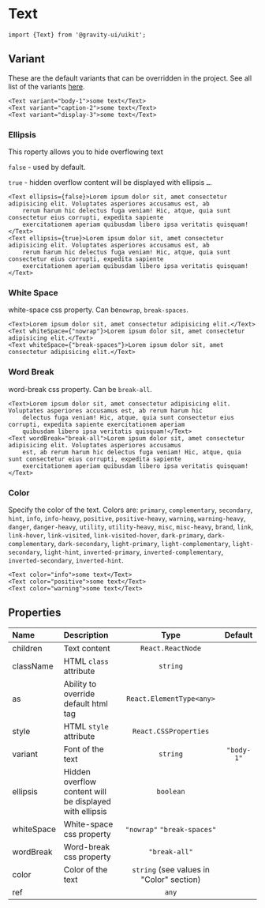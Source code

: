 <!--GITHUB_BLOCK-->

# Text

<!--/GITHUB_BLOCK-->

```tsx
import {Text} from '@gravity-ui/uikit';
```

## Variant

These are the default variants that can be overridden in the project. See all list of the
variants [here](https://preview.gravity-ui.com/uikit/?path=/story/typography--variants).

<!--LANDING_BLOCK

<ExampleBlock
    code={`
<Text variant="body-1">some text</Text>
<Text variant="caption-2">some text</Text>
<Text variant="display-3">some text</Text>
`}>
    <UIKit.Text variant="body-1">some text</UIKit.Text>
    <UIKit.Text variant="caption-2">some text</UIKit.Text>
    <UIKit.Text variant="display-3">some text</UIKit.Text>
</ExampleBlock>

LANDING_BLOCK-->

<!--GITHUB_BLOCK-->

```tsx
<Text variant="body-1">some text</Text>
<Text variant="caption-2">some text</Text>
<Text variant="display-3">some text</Text>
```

<!--/GITHUB_BLOCK-->

### Ellipsis

This roperty allows you to hide overflowing text

`false` - used by default.

`true` - hidden overflow content will be displayed with ellipsis `…`.

<!--LANDING_BLOCK

<ExampleBlock
    code={`
<Text ellipsis={false}>Lorem ipsum dolor sit, amet consectetur adipisicing elit. Voluptates asperiores accusamus est, ab rerum harum hic delectus fuga veniam! Hic, atque, quia sunt consectetur eius corrupti, expedita sapiente exercitationem aperiam quibusdam libero ipsa veritatis quisquam!</Text>
<Text ellipsis={true}>Lorem ipsum dolor sit, amet consectetur adipisicing elit. Voluptates asperiores accusamus est, ab rerum harum hic delectus fuga veniam! Hic, atque, quia sunt consectetur eius corrupti, expedita sapiente exercitationem aperiam quibusdam libero ipsa veritatis quisquam!</Text>
`}>
    <UIKit.Text ellipsis={false}>Lorem ipsum dolor sit, amet consectetur adipisicing elit. Voluptates asperiores accusamus est, ab rerum harum hic delectus fuga veniam! Hic, atque, quia sunt consectetur eius corrupti, expedita sapiente exercitationem aperiam quibusdam libero ipsa veritatis quisquam!</UIKit.Text>
    <UIKit.Text ellipsis={true}>Lorem ipsum dolor sit, amet consectetur adipisicing elit. Voluptates asperiores accusamus est, ab rerum harum hic delectus fuga veniam! Hic, atque, quia sunt consectetur eius corrupti, expedita sapiente exercitationem aperiam quibusdam libero ipsa veritatis quisquam!</UIKit.Text>
</ExampleBlock>

LANDING_BLOCK-->

<!--GITHUB_BLOCK-->

```tsx
<Text ellipsis={false}>Lorem ipsum dolor sit, amet consectetur adipisicing elit. Voluptates asperiores accusamus est, ab
    rerum harum hic delectus fuga veniam! Hic, atque, quia sunt consectetur eius corrupti, expedita sapiente
    exercitationem aperiam quibusdam libero ipsa veritatis quisquam!</Text>
<Text ellipsis={true}>Lorem ipsum dolor sit, amet consectetur adipisicing elit. Voluptates asperiores accusamus est, ab
    rerum harum hic delectus fuga veniam! Hic, atque, quia sunt consectetur eius corrupti, expedita sapiente
    exercitationem aperiam quibusdam libero ipsa veritatis quisquam!</Text>
```

<!--/GITHUB_BLOCK-->

### White Space

white-space css property. Can be`nowrap`, `break-spaces`.

<!--LANDING_BLOCK

<ExampleBlock
    code={`
<Text>Lorem ipsum dolor sit, amet consectetur adipisicing elit.</Text>
<Text whiteSpace={"nowrap"}>Lorem ipsum dolor sit, amet consectetur adipisicing elit.</Text>
<Text whiteSpace={"break-spaces"}>Lorem ipsum dolor sit, amet consectetur adipisicing elit.</Text>
`}>
    <UIKit.Text>Lorem ipsum dolor sit, amet consectetur adipisicing elit.</UIKit.Text>
    <UIKit.Text whiteSpace={"nowrap"}>Lorem ipsum dolor sit, amet consectetur adipisicing elit.</UIKit.Text>
    <UIKit.Text whiteSpace={"break-spaces"}>Lorem ipsum dolor sit, amet consectetur adipisicing elit.</UIKit.Text>
</ExampleBlock>

LANDING_BLOCK-->

<!--GITHUB_BLOCK-->

```tsx
<Text>Lorem ipsum dolor sit, amet consectetur adipisicing elit.</Text>
<Text whiteSpace={"nowrap"}>Lorem ipsum dolor sit, amet consectetur adipisicing elit.</Text>
<Text whiteSpace={"break-spaces"}>Lorem ipsum dolor sit, amet consectetur adipisicing elit.</Text>
```

<!--/GITHUB_BLOCK-->

### Word Break

word-break css property. Can be `break-all`.

<!--LANDING_BLOCK

<ExampleBlock
    code={`
<Text>Lorem ipsum dolor sit, amet consectetur adipisicing elit. Voluptates asperiores accusamus est, ab rerum harum hic delectus fuga veniam! Hic, atque, quia sunt consectetur eius corrupti, expedita sapiente exercitationem aperiam quibusdam libero ipsa veritatis quisquam!</Text>
<Text wordBreak="break-all">Lorem ipsum dolor sit, amet consectetur adipisicing elit. Voluptates asperiores accusamus est, ab rerum harum hic delectus fuga veniam! Hic, atque, quia sunt consectetur eius corrupti, expedita sapiente exercitationem aperiam quibusdam libero ipsa veritatis quisquam!</Text>
`}>
    <UIKit.Text>Lorem ipsum dolor sit, amet consectetur adipisicing elit. Voluptates asperiores accusamus est, ab rerum harum hic delectus fuga veniam! Hic, atque, quia sunt consectetur eius corrupti, expedita sapiente exercitationem aperiam quibusdam libero ipsa veritatis quisquam!</UIKit.Text>
    <UIKit.Text wordBreak="break-all">Lorem ipsum dolor sit, amet consectetur adipisicing elit. Voluptates asperiores accusamus est, ab rerum harum hic delectus fuga veniam! Hic, atque, quia sunt consectetur eius corrupti, expedita sapiente exercitationem aperiam quibusdam libero ipsa veritatis quisquam!</UIKit.Text>
</ExampleBlock>

LANDING_BLOCK-->

<!--GITHUB_BLOCK-->

```tsx
<Text>Lorem ipsum dolor sit, amet consectetur adipisicing elit. Voluptates asperiores accusamus est, ab rerum harum hic
    delectus fuga veniam! Hic, atque, quia sunt consectetur eius corrupti, expedita sapiente exercitationem aperiam
    quibusdam libero ipsa veritatis quisquam!</Text>
<Text wordBreak="break-all">Lorem ipsum dolor sit, amet consectetur adipisicing elit. Voluptates asperiores accusamus
    est, ab rerum harum hic delectus fuga veniam! Hic, atque, quia sunt consectetur eius corrupti, expedita sapiente
    exercitationem aperiam quibusdam libero ipsa veritatis quisquam!</Text>
```

<!--/GITHUB_BLOCK-->

### Color

Specify the color of the text. Colors are:
`primary`, `complementary`, `secondary`, `hint`, `info`, `info-heavy`, `positive`, `positive-heavy`, `warning`, `warning-heavy`, `danger`, `danger-heavy`, `utility`, `utility-heavy`, `misc`, `misc-heavy`, `brand`, `link`, `link-hover`, `link-visited`, `link-visited-hover`, `dark-primary`, `dark-complementary`, `dark-secondary`, `light-primary`, `light-complementary`, `light-secondary`, `light-hint`, `inverted-primary`, `inverted-complementary`, `inverted-secondary`, `inverted-hint`.

<!--LANDING_BLOCK

<ExampleBlock
    code={`
<Text color="info">some text</Text>
<Text color="positive">some text</Text>
<Text color="warning">some text</Text>
`}>
    <UIKit.Text color="info">some text</UIKit.Text>
    <UIKit.Text color="positive">some text</UIKit.Text>
    <UIKit.Text color="warning">some text</UIKit.Text>
</ExampleBlock>

LANDING_BLOCK-->

<!--GITHUB_BLOCK-->

```tsx
<Text color="info">some text</Text>
<Text color="positive">some text</Text>
<Text color="warning">some text</Text>
```

<!--/GITHUB_BLOCK-->

## Properties

| Name       | Description                                             |                   Type                   |  Default   |
| :--------- | :------------------------------------------------------ | :--------------------------------------: | :--------: |
| children   | Text content                                            |            `React.ReactNode`             |            |
| className  | HTML `class` attribute                                  |                 `string`                 |            |
| as         | Ability to override default html tag                    |         `React.ElementType<any>`         |            |
| style      | HTML `style` attribute                                  |          `React.CSSProperties`           |            |
| variant    | Font of the text                                        |                 `string`                 | `"body-1"` |
| ellipsis   | Hidden overflow content will be displayed with ellipsis |                `boolean`                 |            |
| whiteSpace | White-space css property                                |       `"nowrap"` `"break-spaces"`        |            |
| wordBreak  | Word-break css property                                 |              `"break-all"`               |            |
| color      | Color of the text                                       | `string` (see values in "Color" section) |            |
| ref        |                                                         |                  `any`                   |            |
